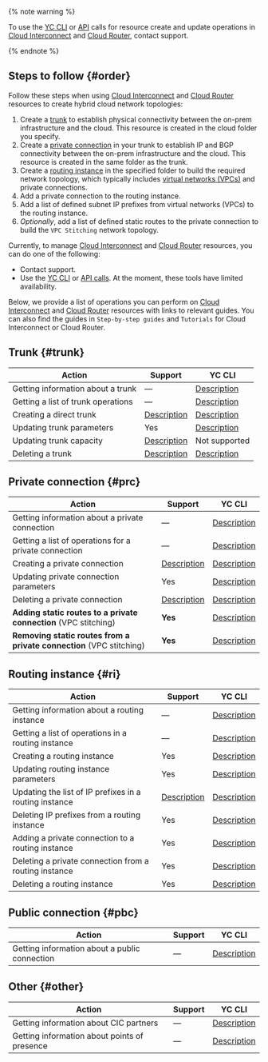 
{% note warning %}

To use the [YC CLI](../../cli/quickstart.md) or [API](../../overview/api.md) calls for resource create and update operations in [Cloud Interconnect](../../interconnect/concepts/index.md) and [Cloud Router](../../cloud-router/concepts/index.md), contact support.

{% endnote %}

## Steps to follow {#order}

Follow these steps when using [Cloud Interconnect](../../interconnect/concepts/index.md) and [Cloud Router](../../cloud-router/concepts/index.md) resources to create hybrid cloud network topologies:
1. Create a [trunk](../../interconnect/concepts/trunk.md) to establish physical connectivity between the on-prem infrastructure and the cloud. This resource is created in the cloud folder you specify.
1. Create a [private connection](../../interconnect/concepts/priv-con.md) in your trunk to establish IP and BGP connectivity between the on-prem infrastructure and the cloud. This resource is created in the same folder as the trunk.
1. Create a [routing instance](../../cloud-router/concepts/routing-instance.md) in the specified folder to build the required network topology, which typically includes [virtual networks (VPCs)](../../vpc/concepts/network.md) and private connections.
1. Add a private connection to the routing instance.
1. Add a list of defined subnet IP prefixes from virtual networks (VPCs) to the routing instance.
1. *Optionally*, add a list of defined static routes to the private connection to build the `VPC Stitching` network topology. 

Currently, to manage [Cloud Interconnect](../../interconnect/concepts/index.md) and [Cloud Router](../../cloud-router/concepts/index.md) resources, you can do one of the following:
* Contact support.
* Use the [YC CLI](../../cli/quickstart.md) or [API calls](../../overview/api.md). At the moment, these tools have limited availability.

Below, we provide a list of operations you can perform on [Cloud Interconnect](../../interconnect/concepts/index.md) and [Cloud Router](../../cloud-router/concepts/index.md) resources with links to relevant guides. You can also find the guides in `Step-by-step guides` and `Tutorials` for Cloud Interconnect or Cloud Router.


## Trunk {#trunk}

Action | Support | YC CLI
--- | --- | ---
Getting information about a trunk | — | [Description](../../interconnect/operations/trunk-get-info.md)
Getting a list of trunk operations | — | [Description](../../interconnect/operations/trunk-operations.md)
Creating a direct trunk | [Description](../../interconnect/tutorials/trunk-priv-add.md) | [Description](../../interconnect/operations/trunk-create.md#direct)
Updating trunk parameters | Yes | [Description](../../interconnect/operations/trunk-update.md)
Updating trunk capacity | [Description](../../interconnect/tutorials/trunk-capacity-change.md) | Not supported
Deleting a trunk | [Description](../../interconnect/tutorials/trunk-del.md) | [Description](../../interconnect/operations/trunk-delete.md)


## Private connection {#prc}

Action | Support | YC CLI
--- | --- | ---
Getting information about a private connection | — | [Description](../../interconnect/operations/priv-con-get-info.md)
Getting a list of operations for a private connection | — | [Description](../../interconnect/operations/priv-con-operations.md)
Creating a private connection | [Description](../../interconnect/tutorials/trunk-priv-add.md#priv-create) | [Description](../../interconnect/operations/priv-con-create.md)
Updating private connection parameters | Yes | [Description](../../interconnect/operations/priv-con-update.md)
Deleting a private connection | [Description](../../interconnect/tutorials/priv-del.md) | [Description](../../interconnect/operations/priv-con-delete.md)
**Adding static routes to a private connection** (VPC stitching) | **Yes** | [Description](../../interconnect/operations/priv-con-static-upsert.md)
**Removing static routes from a private connection** (VPC stitching) | **Yes** | [Description](../../interconnect/operations/priv-con-static-remove.md)


## Routing instance {#ri}

Action | Support | YC CLI
--- | --- | ---
Getting information about a routing instance | — | [Description](../../cloud-router/operations/ri-get-info.md)
Getting a list of operations in a routing instance | — | [Description](../../cloud-router/operations/ri-operations.md)
Creating a routing instance | Yes | [Description](../../cloud-router/operations/ri-create.md)
Updating routing instance parameters | Yes | [Description](../../cloud-router/operations/ri-update.md)
Updating the list of IP prefixes in a routing instance | [Description](../../cloud-router/tutorials/ri-prefixes-upsert.md) | [Description](../../cloud-router/operations/ri-prefixes-upsert.md)
Deleting IP prefixes from a routing instance | Yes | [Description](../../cloud-router/operations/ri-prefixes-remove.md)
Adding a private connection to a routing instance | Yes | [Description](../../cloud-router/operations/ri-priv-con-add.md)
Deleting a private connection from a routing instance | Yes | [Description](../../cloud-router/operations/ri-priv-con-del.md)
Deleting a routing instance | Yes | [Description](../../cloud-router/operations/ri-delete.md)


## Public connection {#pbc}

Action | Support | YC CLI
--- | --- | ---
Getting information about a public connection | — | [Description](../../interconnect/operations/pub-con-get-info.md)


## Other {#other}

Action | Support | YC CLI
 --- | --- | ---
Getting information about CIC partners | — | [Description](../../interconnect/operations/partner-get-info.md)
Getting information about points of presence | — | [Description](../../interconnect/operations/pop-get-info.md)

